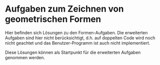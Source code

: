 # Aufgaben zum Zeichnen von geometrischen Formen

Hier befinden sich Lösungen zu den Formen-Aufgaben.
Die erweiterten Aufgaben sind hier nicht berücksichtigt, d.h. auf doppelten Code
wird noch nicht geachtet und das Benutzer-Programm ist auch nicht implementiert.

Diese Lösungen können als Startpunkt für die erweiterten Aufgaben genommen werden.
